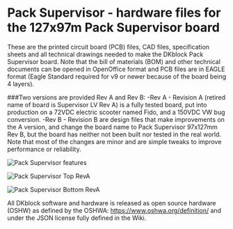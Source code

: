 # Pack Supervisor - hardware files for the 127x97m Pack Supervisor board
These are the printed circuit board (PCB) files, CAD files, specification sheets and all technical drawings needed to make the DKblock Pack Supervisor board. Note that the bill of materials (BOM) and other technical documents can be opened in OpenOffice format and PCB files are in EAGLE format (Eagle Standard required for v9 or newer because of the board being 4 layers).

###Two versions are provided Rev A and Rev B:
-Rev A - Revision A (retired name of board is Supervisor LV Rev A)  is a fully tested board, put into  production on a 72VDC electric scooter named Fido, and a 150VDC VW bug conversion.
-Rev B - Revision B are design files that make improvements on the A version, and change the board name to Pack Supervisor 97x127mm Rev B,  but the board has neither not been built nor tested in the real world. Note that most of the changes are minor and are simple tweaks to improve performance or reliability.

![Pack Supervisor features](https://user-images.githubusercontent.com/6006120/69198832-f824ae80-0aea-11ea-8ae6-c27f34d71970.png)

![Pack Supervisor Top RevA](Pack%20Supervisor%20Top%20RevA.png)

![Pack Supervisor Bottom RevA](Pack%20Supervisor%20Bottom%20RevA.png)
  
All DKblock software and hardware is released as open source hardware (OSHW) as defined by the OSHWA: https://www.oshwa.org/definition/ and under the JSON license fully defined in the Wiki.

